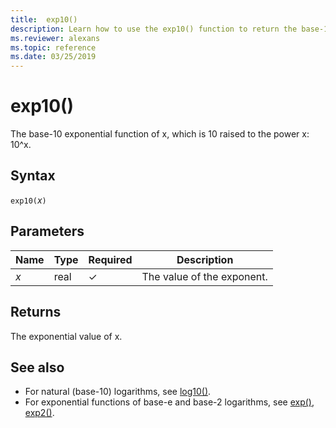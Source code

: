 ```yaml
---
title:  exp10()
description: Learn how to use the exp10() function to return the base-10 exponential value of x.
ms.reviewer: alexans
ms.topic: reference
ms.date: 03/25/2019
---
```

# exp10()

The base-10 exponential function of x, which is 10 raised to the power x: 10^x.  

## Syntax

`exp10(`*x*`)`

## Parameters

| Name | Type | Required | Description |
|--|--|--|--|
| *x* | real | &check;| The value of the exponent. |

## Returns

The exponential value of x.

## See also

* For natural (base-10) logarithms, see [log10()](log10-function.md).
* For exponential functions of base-e and base-2 logarithms, see [exp()](exp-function.md), [exp2()](exp2-function.md).
